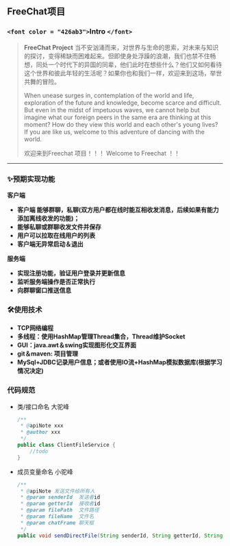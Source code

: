 ## FreeChat项目

### `<font color = "426ab3">`Intro `</font>`

> **FreeChat Project**
> 当不安汹涌而来，对世界与生命的思索，对未来与知识的探讨，变得稀缺而困难起来。但即使身处浮躁的浪潮，我们也禁不住畅想，同处一个时代下的异国的同辈，他们此时在想些什么？他们又如何看待这个世界和彼此年轻的生活呢？如果你也和我们一样，欢迎来到这场，举世共舞的冒险。
>
> When unease surges in, contemplation of the world and life, exploration of the future and knowledge, become scarce and difficult. But even in the midst of impetuous waves, we cannot help but imagine what our foreign peers in the same era are thinking at this moment? How do they view this world and each other's young lives? If you are like us, welcome to this adventure of dancing with the world.
>
> 欢迎来到Freechat 项目！！！
> Welcome to Freechat ！！

---

### ✨预期实现功能

**客户端**

* **客户端 能够群聊，私聊(双方用户都在线时能互相收发消息，后续如果有能力添加离线收发的功能)；**
* **能够私聊或群聊收发文件并保存**
* **用户可以拉取在线用户的列表**
* **客户端无异常启动＆退出**

**服务端**

* **实现注册功能，验证用户登录并更新信息**
* **监听服务端操作是否正常执行**
* **向群聊窗口推送信息**

### 🛠️使用技术

* **TCP网络编程**
* **多线程：使用HashMap管理Thread集合，Thread维护Socket**
* **GUI：java.awt＆swing实现图形化交互界面**
* **git＆maven: 项目管理**
* **MySql+JDBC记录用户信息；或者使用IO流+HashMap模拟数据库(根据学习情况决定)**

### 代码规范

* 类/接口命名 大驼峰

  ```java
  /**
   * @apiNote xxx
   * @author xxx
   */
  public class ClientFileService {
      //todo
  }
  ```
* 成员变量命名 小驼峰

  ```java
  /**
   * @apiNote 发送文件给所有人
   * @param senderId  发送者id
   * @param getterId  接收者id
   * @param filePath  文件路径
   * @param fileName  文件名
   * @param chatFrame 聊天框
   */
  public void sendDirectFile(String senderId, String getterId, String filePath, String fileName,ChatFrame chatFrame)
  ```
